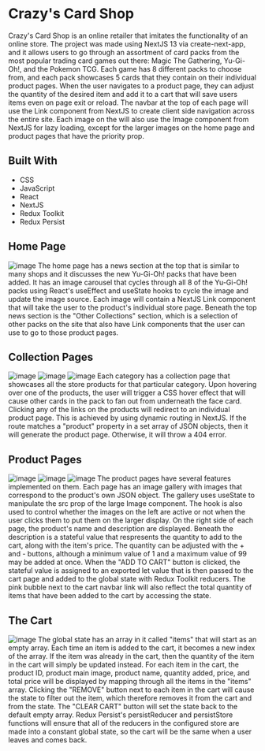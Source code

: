 # Crazy's Card Shop 

Crazy's Card Shop is an online retailer that imitates the functionality of an online store. The project was made using NextJS 13 via create-next-app, and it allows users to go through an assortment of card packs from the most popular trading card games out there: Magic The Gathering, Yu-Gi-Oh!, and the Pokemon TCG. Each game has 8 different packs to choose from, and each pack showcases 5 cards that they contain on their individual product pages. When the user navigates to a product page, they can adjust the quantity of the desired item and add it to a cart that will save users items even on page exit or reload. The navbar at the top of each page will use the Link component from NextJS to create client side navigation across the entire site. Each image on the will also use the Image component from NextJS for lazy loading, except for the larger images on the home page and product pages that have the priority prop.

## Built With 
  * CSS
  * JavaScript
  * React
  * NextJS
  * Redux Toolkit
  * Redux Persist

## Home Page 
![image](https://github.com/fletchcoder/Crazys-Card-Shop/assets/131314453/8dd00427-7aca-44dc-ac00-f3e44d7d664a)
The home page has a news section at the top that is similar to many shops and it discusses the new Yu-Gi-Oh! packs that have been added. It has an image carousel that cycles through all 8 of the Yu-Gi-Oh! packs using React's useEffect and useState hooks to cycle the image and update the image source. Each image will contain a NextJS Link component that will take the user to the product's individual store page. Beneath the top news section is the "Other Collections" section, which is a selection of other packs on the site that also have Link components that the user can use to go to those product pages.

## Collection Pages 
![image](https://github.com/fletchcoder/Crazys-Card-Shop/assets/131314453/0d068bbd-bade-4195-a456-0729a9a63fc2)
![image](https://github.com/fletchcoder/Crazys-Card-Shop/assets/131314453/5b5e2294-4b54-4a16-8d8e-313a5a380d03)
![image](https://github.com/fletchcoder/Crazys-Card-Shop/assets/131314453/4c4dc2fd-24a8-4975-9053-92dee6b09640)
Each category has a collection page that showcases all the store products for that particular category. Upon hovering over one of the products, the user will trigger a CSS hover effect that will cause other cards in the pack to fan out from underneath the face card. Clicking any of the links on the products will redirect to an individual product page. This is achieved by using dynamic routing in NextJS. If the route matches a "product" property in a set array of JSON objects, then it will generate the product page. Otherwise, it will throw a 404 error.

## Product Pages 
![image](https://github.com/fletchcoder/Crazys-Card-Shop/assets/131314453/3f670313-b371-451a-87f8-35f6bc82f0b6)
![image](https://github.com/fletchcoder/Crazys-Card-Shop/assets/131314453/5dcaa311-dcc6-4b3c-9441-1915c5bca427)
![image](https://github.com/fletchcoder/Crazys-Card-Shop/assets/131314453/35b1058b-5e78-4d36-8e27-bd0890cc3a15)
The product pages have several features implemented on them. Each page has an image gallery with images that correspond to the product's own JSON object. The gallery uses useState to manipulate the src prop of the large Image component. The hook is also used to control whether the images on the left are active or not when the user clicks them to put them on the larger display. On the right side of each page, the product's name and description are displayed. Beneath the description is a stateful value that respresents the quantity to add to the cart, along with the item's price. The quantity can be adjusted with the + and - buttons, although a minimum value of 1 and a maximum value of 99 may be added at once. When the "ADD TO CART" button is clicked, the stateful value is assigned to an exported let value that is then passed to the cart page and added to the global state with Redux Toolkit reducers. The pink bubble next to the cart navbar link will also reflect the total quantity of items that have been added to the cart by accessing the state.

## The Cart
![image](https://github.com/fletchcoder/Crazys-Card-Shop/assets/131314453/cc7c595b-f4f1-470e-a589-72510b54047e)
The global state has an array in it called "items" that will start as an empty array. Each time an item is added to the cart, it becomes a new index of the array. If the item was already in the cart, then the quantity of the item in the cart will simply be updated instead. For each item in the cart, the product ID, product main image, product name, quantity added, price, and total price will be displayed by mapping through all the items in the "items" array. Clicking the "REMOVE" button next to each item in the cart will cause the state to filter out the item, which therefore removes it from the cart and from the state. The "CLEAR CART" button will set the state back to the default empty array. Redux Persist's persistReducer and persistStore functions will ensure that all of the reducers in the configured store are made into a constant global state, so the cart will be the same when a user leaves and comes back.



 
